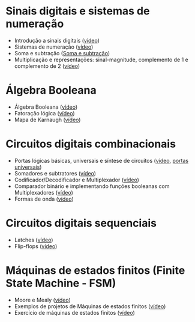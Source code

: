 # Sinais digitais e sistemas de numeração 
- Introdução a sinais digitais ([vídeo](https://youtu.be/mHRgEsr67CA))
- Sistemas de numeração ([vídeo](https://youtu.be/nYVaMCGRv2g))
- Soma e subtração ([Soma e subtração](https://youtu.be/Guf0HO1Op2I))
- Multiplicação e representações: sinal-magnitude, complemento de 1 e complemento de 2 ([vídeo](https://youtu.be/3dVZh-UWNeY))

# Álgebra Booleana
- Álgebra Booleana ([vídeo](https://youtu.be/olSdWIkgSto))
- Fatoração lógica ([vídeo](https://youtu.be/_IOjSKI3gAg))
- Mapa de Karnaugh ([vídeo](https://youtu.be/GJfmEWyvkzc))

# Circuitos digitais combinacionais
- Portas lógicas básicas, universais e síntese de circuitos ([vídeo](https://youtu.be/lO3fG7cj54g), [portas universais](https://www.youtube.com/watch?v=4eI83mQs7xc))
- Somadores e subtratores ([vídeo](https://youtu.be/zHtcoDbhsR8))
- Codificador/Decodificador e Multiplexador ([vídeo](https://youtu.be/gSKuXlB4OHw))
- Comparador binário e implementando funções booleanas com Multiplexadores ([vídeo](https://youtu.be/waCVn7wjWSo))
- Formas de onda ([vídeo](https://youtu.be/OTuXF6yUEAU))

# Circuitos digitais sequenciais
- Latches ([vídeo](https://youtu.be/5uprTjBUCZc))
- Flip-flops ([vídeo](https://youtu.be/YHuZNfjvQXg))

# Máquinas de estados finitos (Finite State Machine - FSM)
- Moore e Mealy ([vídeo](https://youtu.be/3jnmggcr5Gg))
- Exemplos de projetos de Máquinas de estados finitos ([vídeo](https://youtu.be/9-9ZxONuOUc))
- Exercício de máquinas de estados finitos ([vídeo](https://www.youtube.com/watch?v=TjGXlFKNC9U))
